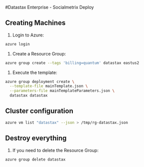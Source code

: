 #Datastax Enterprise - Socialmetrix Deploy


## Creating Machines

1. Login to Azure:

```bash
azure login
```

1. Create a Resource Group:

```bash
azure group create --tags 'billing=quantum' datastax eastus2
```

1. Execute the template:

```bash
azure group deployment create \
  --template-file mainTemplate.json \
  --parameters-file mainTemplateParameters.json \
  datastax datastax
```


## Cluster configuration

```bash
azure vm list "datastax" --json > /tmp/rg-datastax.json

```



## Destroy everything

1. If you need to delete the Resource Group:

```bash
azure group delete datastax
```
